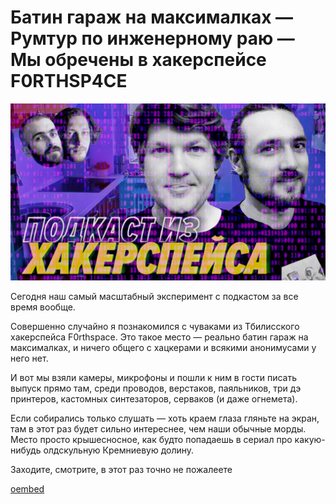 # Батин гараж на максималках — Румтур по инженерному раю — Мы обречены в хакерспейсе F0RTHSP4CE

![preview](./preview.jpg)

Сегодня наш самый масштабный эксперимент с подкастом за все время вообще.

Совершенно случайно я познакомился с чуваками из Тбилисского хакерспейса F0rthspace. Это такое место — реально батин гараж на максималках, и ничего общего с хацкерами и всякими анонимусами у него нет.

И вот мы взяли камеры, микрофоны и пошли к ним в гости писать выпуск прямо там, среди проводов, верстаков, паяльников, три дэ принтеров, кастомных синтезаторов, серваков (и даже огнемета).

Если собирались только слушать — хоть краем глаза гляньте на экран, там в этот раз будет сильно интереснее, чем наши обычные морды. Место просто крышесносное, как будто попадаешь в сериал про какую-нибудь олдскульную Кремниевую долину.

Заходите, смотрите, в этот раз точно не пожалеете

[oembed](https://www.youtube.com/watch?v=xBKdtD5v_pA)